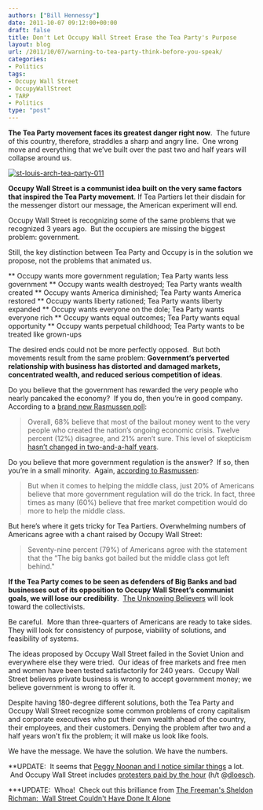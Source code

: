 ```yaml
---
authors: ["Bill Hennessy"]
date: 2011-10-07 09:12:00+00:00
draft: false
title: Don't Let Occupy Wall Street Erase the Tea Party's Purpose
layout: blog
url: /2011/10/07/warning-to-tea-party-think-before-you-speak/
categories:
- Politics
tags:
- Occupy Wall Street
- OccupyWallStreet
- TARP
- Politics
type: "post"
---
```


**The Tea Party movement faces its greatest danger right now**.  The future of this country, therefore, straddles a sharp and angry line.  One wrong move and everything that we’ve built over the past two and half years will collapse around us.

[![st-louis-arch-tea-party-011](https://hennessysview.com/wp-content/uploads/2011/10/st-louis-arch-tea-party-011_thumb.jpg)
](https://hennessysview.com/wp-content/uploads/2011/10/st-louis-arch-tea-party-011.jpg)

**Occupy Wall Street is a communist idea built on the very same factors that inspired the Tea Party movement**. If Tea Partiers let their disdain for the messenger distort our message, the American experiment will end.

Occupy Wall Street is recognizing some of the same problems that we recognized 3 years ago.  But the occupiers are missing the biggest problem: government.

Still, the key distinction between Tea Party and Occupy is in the solution we propose, not the problems that animated us.




** Occupy wants more government regulation; Tea Party wants less government
** Occupy wants wealth destroyed; Tea Party wants wealth created
** Occupy wants America diminished; Tea Party wants America restored
** Occupy wants liberty rationed; Tea Party wants liberty expanded
** Occupy wants everyone on the dole; Tea Party wants everyone rich
** Occupy wants equal outcomes; Tea Party wants equal opportunity
** Occupy wants perpetual childhood; Tea Party wants to be treated like grown-ups


The desired ends could not be more perfectly opposed.  But both movements result from the same problem: **Government’s perverted relationship with business has distorted and damaged markets, concentrated wealth, and reduced serious competition of ideas**.

Do you believe that the government has rewarded the very people who nearly pancaked the economy?  If you do, then you’re in good company.  According to a [brand new Rasmussen poll](https://www.rasmussenreports.com/public_content/business/federal_bailout/october_2011/60_oppose_financial_bailouts_74_say_wall_street_benefited_most):



> Overall, 68% believe that most of the bailout money went to the very people who created the nation’s ongoing economic crisis. Twelve percent (12%) disagree, and 21% aren’t sure. This level of skepticism [hasn’t changed in two-and-a-half years](https://www.rasmussenreports.com/public_content/business/federal_bailout/march_2009/68_say_bailout_money_is_going_to_those_who_caused_the_economic_crisis).



Do you believe that more government regulation is the answer?  If so, then you’re in a small minority.  Again, [according to Rasmussen](https://www.rasmussenreports.com/public_content/business/federal_bailout/october_2011/public_divided_on_occupy_wall_street_protesters):



> But when it comes to helping the middle class, just 20% of Americans believe that more government regulation will do the trick. In fact, three times as many (60%) believe that free market competition would do more to help the middle class.



But here’s where it gets tricky for Tea Partiers. Overwhelming numbers of Americans agree with a chant raised by Occupy Wall Street:



> Seventy-nine percent (79%) of Americans agree with the statement that the “The big banks got bailed but the middle class got left behind."



**If the Tea Party comes to be seen as defenders of Big Banks and bad businesses out of its opposition to Occupy Wall Street’s communist goals, we will lose our credibility**.  [The Unknowing Believers](https://hennessysview.com/tea-party/unknowing-believers/?wpmp_switcher=desktop) will look toward the collectivists.

Be careful.  More than three-quarters of Americans are ready to take sides.  They will look for consistency of purpose, viability of solutions, and feasibility of systems.

The ideas proposed by Occupy Wall Street failed in the Soviet Union and everywhere else they were tried.  Our ideas of free markets and free men and women have been tested satisfactorily for 240 years.  Occupy Wall Street believes private business is wrong to accept government money; we believe government is wrong to offer it.

Despite having 180-degree different solutions, both the Tea Party and Occupy Wall Street recognize some common problems of crony capitalism and corporate executives who put their own wealth ahead of the country, their employees, and their customers. Denying the problem after two and a half years won't fix the problem; it will make us look like fools.

We have the message. We have the solution. We have the numbers.

**UPDATE:  It seems that [Peggy Noonan and I notice similar things](https://online.wsj.com/article/SB10001424052970203476804576615330515015042.html?mod=WSJ_Opinion_LEADTop#printMode) a lot.  And Occupy Wall Street includes [protesters paid by the hour](https://www.breitbart.tv/dc-organizer-admits-to-paying-occupy-dc-protesters/) (h/t @[dloesch](https://twitter.com/#!/DLoesch).

***UPDATE:  Whoa!  Check out this brilliance from [The Freeman's Sheldon Richman:  Wall Street Couldn't Have Done It Alone](https://www.thefreemanonline.org/anything-peaceful/wall-street-couldnt-have-done-it-alone/)
